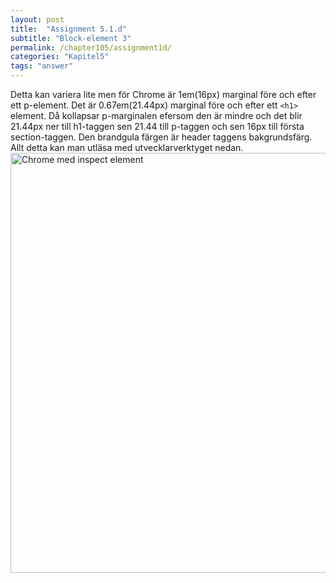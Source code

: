 ```yaml
---
layout: post
title:  "Assignment 5.1.d"
subtitle: "Block-element 3"
permalink: /chapter105/assignment1d/
categories: "Kapitel5"
tags: "answer"
---
```

Detta kan variera lite men för Chrome är 1em(16px) marginal före och efter ett p-element. Det är 0.67em(21.44px) marginal före och efter ett `<h1>` element. Då kollapsar p-marginalen efersom den är mindre och det blir 21.44px ner till h1-taggen sen 21.44 till p-taggen och sen 16px till första section-taggen.
Den brandgula färgen är header taggens bakgrundsfärg.
Allt detta kan man utläsa med utvecklarverktyget nedan.
<img src="{{ site.url | append:site.baseurl}}/assets/images/chapter5-assignment1d.PNG" alt="Chrome med inspect element" style="width:  42rem;"/>
